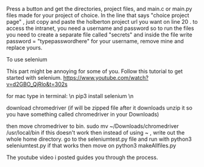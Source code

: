 Press a button and get the directories, project files, and main.c or main.py files made for your project of choice.
In the line that says  "choice project page" , just copy and paste the holberton project url you want on line 20 .
to access the intranet, you need a username and password so to run the files you need to create a separate file called "secrets" and inside the file write
password = "typepasswordhere"
for your username, remove mine and replace yours.

To use selenium

This part might be annoying for some of you.
Follow this tutorial to get started with selenium.
https://www.youtube.com/watch?v=d2GBO_QjRlo&t=302s

for mac type in terminal: \n
pip3 install selenium \n

download chromedriver (if will be zipped file after it downloads unzip it so you have
something called chromedriver in your Downloads)

then move chromedriver to bin.
sudo mv ~/Downloads/chromedriver /usr/local/bin
if this doesn't work then instead of using ~ , write out the whole home directory.
go to the seleniumtest.py file and run with
python3 seleniumtest.py
if that works then move on
python3 makeAllfiles.py


The youtube video i posted guides you through the process.
